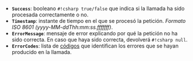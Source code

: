 - **`Success`**: booleano `#!csharp true/false` que indica si la llamada ha sido procesada correctamente o no.
- **`Timestamp`**: instante de tiempo en el que se procesó la petición. *Formato ISO 8601 (yyyy-MM-ddThh\:mm\:ss.fffffff)*.
- **`ErrorMessage`**: mensaje de error explicando por qué la petición no ha sido correcta. En caso que haya sido correcta, devolverá `#!csharp null`.
- **`ErrorCodes`**: lista de [códigos](annex/errorCode) que identifican los errores que se hayan producido en la llamada.
